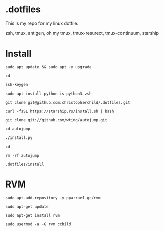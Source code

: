 # .dotfiles

This is my repo for my linux dotfile.

zsh, tmux, antigen, oh my tmux, tmux-resurect, tmux-continuum, starship



# Install

`sudo apt update && sudo apt -y upgrade`

`cd`

`ssh-keygen`

`sudo apt install python-is-python3 zsh`

`git clone git@github.com:christopherchild/.dotfiles.git`

`curl -fsSL https://starship.rs/install.sh | bash`

`git clone git://github.com/wting/autojump.git`

`cd autojump`

`./install.py`

`cd`

`rm -rf autojump`

`.dotfiles/install`

# RVM

`sudo apt-add-repository -y ppa:rael-gc/rvm`

`sudo apt-get update`

`sudo apt-get install rvm`

`sudo usermod -a -G rvm cchild`
